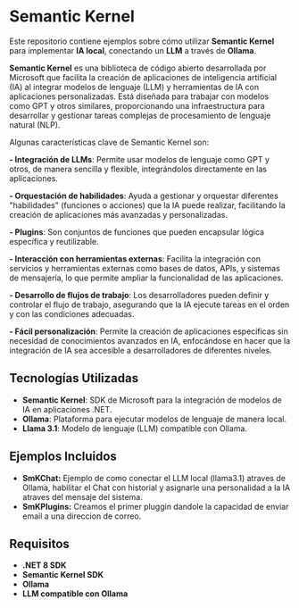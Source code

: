 # Semantic Kernel  

Este repositorio contiene ejemplos sobre cómo utilizar **Semantic Kernel** para implementar **IA local**, conectando un **LLM** a través de **Ollama**.  

**Semantic Kernel** es una biblioteca de código abierto desarrollada por Microsoft que facilita la creación de aplicaciones de inteligencia artificial (IA) al integrar modelos de lenguaje (LLM) y herramientas de IA con aplicaciones personalizadas. 
Está diseñada para trabajar con modelos como GPT y otros similares, proporcionando una infraestructura para desarrollar y gestionar tareas complejas de procesamiento de lenguaje natural (NLP).

Algunas características clave de Semantic Kernel son:

**- Integración de LLMs**: Permite usar modelos de lenguaje como GPT y otros, de manera sencilla y flexible, integrándolos directamente en las aplicaciones.

**- Orquestación de habilidades**: Ayuda a gestionar y orquestar diferentes "habilidades" (funciones o acciones) que la IA puede realizar, facilitando la creación de aplicaciones más avanzadas y personalizadas.

**- Plugins**: Son conjuntos de funciones que pueden encapsular lógica específica y reutilizable.

**- Interacción con herramientas externas**: Facilita la integración con servicios y herramientas externas como bases de datos, APIs, y sistemas de mensajería, lo que permite ampliar la funcionalidad de las aplicaciones.

**- Desarrollo de flujos de trabajo**: Los desarrolladores pueden definir y controlar el flujo de trabajo, asegurando que la IA ejecute tareas en el orden y con las condiciones adecuadas.

**- Fácil personalización**: Permite la creación de aplicaciones específicas sin necesidad de conocimientos avanzados en IA, enfocándose en hacer que la integración de IA sea accesible a desarrolladores de diferentes niveles.


## Tecnologías Utilizadas  
- **Semantic Kernel**: SDK de Microsoft para la integración de modelos de IA en aplicaciones .NET.  
- **Ollama**: Plataforma para ejecutar modelos de lenguaje de manera local.  
- **Llama 3.1**: Modelo de lenguaje (LLM) compatible con Ollama.  

## Ejemplos Incluidos  
- **SmKChat:** Ejemplo de como conectar el LLM local (llama3.1) atraves de Ollama, habilitar el Chat con historial y asignarle una personalidad a la IA atraves del mensaje del sistema. 
- **SmKPlugins:** Creamos el primer pluggin dandole la capacidad de enviar email a una direccion de correo.  


## Requisitos  
- **.NET 8 SDK**  
- **Semantic Kernel SDK**  
- **Ollama**
- **LLM compatible con Ollama**   
